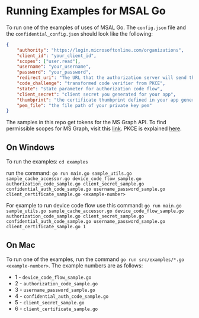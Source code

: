 # Running Examples for MSAL Go

To run one of the examples of uses of MSAL Go. The `config.json` file and the `confidential_config.json` should look like the following:

```json
{
    "authority": "https://login.microsoftonline.com/organizations",
    "client_id": "your_client_id",
    "scopes": ["user.read"],
    "username": "your_username",
    "password": "your_password",
    "redirect_uri": "The URL that the authorization server will send the user to once the app has been successfully authorized, and granted an authorization code",
    "code_challenge": "transformed code verifier from PKCE",  
    "state": "state parameter for authorization code flow",
    "client_secret": "client secret you generated for your app",
    "thumbprint": "the certificate thumbprint defined in your app generation",
    "pem_file": "the file path of your private key pem"
}
```

The samples in this repo get tokens for the MS Graph API. To find permissible scopes for MS Graph, visit this [link](https://docs.microsoft.com/graph/permissions-reference). PKCE is explained [here](https://tools.ietf.org/html/rfc7636#section-4.1).

## On Windows

To run the examples:
    `cd examples`
  
run the command:
    `go run main.go sample_utils.go sample_cache_accessor.go device_code_flow_sample.go authorization_code_sample.go client_secret_sample.go confidential_auth_code_sample.go username_password_sample.go client_certificate_sample.go <example-number>`

For example to run device code flow use this command:
    `go run main.go sample_utils.go sample_cache_accessor.go device_code_flow_sample.go authorization_code_sample.go client_secret_sample.go confidential_auth_code_sample.go username_password_sample.go client_certificate_sample.go 1`

## On Mac

To run one of the examples, run the command `go run src/examples/*.go <example-number>`. The example numbers are as follows:

* 1 - `device_code_flow_sample.go` 
* 2 - `authorization_code_sample.go`
* 3 - `username_password_sample.go`
* 4 - `confidential_auth_code_sample.go`
* 5 - `client_secret_sample.go`
* 6 - `client_certificate_sample.go`
